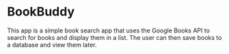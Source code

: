 # BookBuddy

This app is a simple book search app that uses the Google Books API to search for books and display them in a list. The user can then save books to a database and view them later.
